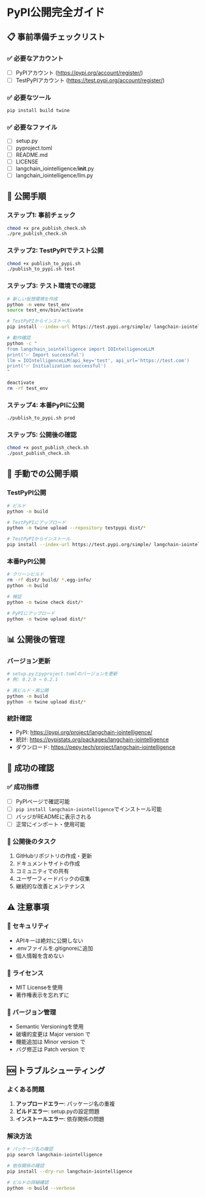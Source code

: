 # PyPI公開完全ガイド

## 📋 事前準備チェックリスト

### ✅ 必要なアカウント
- [ ] PyPIアカウント (https://pypi.org/account/register/)
- [ ] TestPyPIアカウント (https://test.pypi.org/account/register/)

### ✅ 必要なツール
```bash
pip install build twine
```

### ✅ 必要なファイル
- [ ] setup.py
- [ ] pyproject.toml
- [ ] README.md
- [ ] LICENSE
- [ ] langchain_iointelligence/__init__.py
- [ ] langchain_iointelligence/llm.py

## 🚀 公開手順

### ステップ1: 事前チェック
```bash
chmod +x pre_publish_check.sh
./pre_publish_check.sh
```

### ステップ2: TestPyPIでテスト公開
```bash
chmod +x publish_to_pypi.sh
./publish_to_pypi.sh test
```

### ステップ3: テスト環境での確認
```bash
# 新しい仮想環境を作成
python -m venv test_env
source test_env/bin/activate

# TestPyPIからインストール
pip install --index-url https://test.pypi.org/simple/ langchain-iointelligence

# 動作確認
python -c "
from langchain_iointelligence import IOIntelligenceLLM
print('✅ Import successful')
llm = IOIntelligenceLLM(api_key='test', api_url='https://test.com')
print('✅ Initialization successful')
"

deactivate
rm -rf test_env
```

### ステップ4: 本番PyPIに公開
```bash
./publish_to_pypi.sh prod
```

### ステップ5: 公開後の確認
```bash
chmod +x post_publish_check.sh
./post_publish_check.sh
```

## 🔧 手動での公開手順

### TestPyPI公開
```bash
# ビルド
python -m build

# TestPyPIにアップロード
python -m twine upload --repository testpypi dist/*

# TestPyPIからインストール
pip install --index-url https://test.pypi.org/simple/ langchain-iointelligence
```

### 本番PyPI公開
```bash
# クリーンビルド
rm -rf dist/ build/ *.egg-info/
python -m build

# 検証
python -m twine check dist/*

# PyPIにアップロード
python -m twine upload dist/*
```

## 📊 公開後の管理

### バージョン更新
```bash
# setup.pyとpyproject.tomlのバージョンを更新
# 例: 0.2.0 → 0.2.1

# 再ビルド・再公開
python -m build
python -m twine upload dist/*
```

### 統計確認
- PyPI: https://pypi.org/project/langchain-iointelligence/
- 統計: https://pypistats.org/packages/langchain-iointelligence
- ダウンロード: https://pepy.tech/project/langchain-iointelligence

## 🎯 成功の確認

### ✅ 成功指標
- [ ] PyPIページで確認可能
- [ ] `pip install langchain-iointelligence`でインストール可能
- [ ] バッジがREADMEに表示される
- [ ] 正常にインポート・使用可能

### 📝 公開後のタスク
1. GitHubリポジトリの作成・更新
2. ドキュメントサイトの作成
3. コミュニティでの共有
4. ユーザーフィードバックの収集
5. 継続的な改善とメンテナンス

## ⚠️ 注意事項

### 🔐 セキュリティ
- APIキーは絶対に公開しない
- .envファイルを.gitignoreに追加
- 個人情報を含めない

### 📝 ライセンス
- MIT Licenseを使用
- 著作権表示を忘れずに

### 🔄 バージョン管理
- Semantic Versioningを使用
- 破壊的変更は Major version で
- 機能追加は Minor version で
- バグ修正は Patch version で

## 🆘 トラブルシューティング

### よくある問題
1. **アップロードエラー**: パッケージ名の重複
2. **ビルドエラー**: setup.pyの設定問題
3. **インストールエラー**: 依存関係の問題

### 解決方法
```bash
# パッケージ名の確認
pip search langchain-iointelligence

# 依存関係の確認
pip install --dry-run langchain-iointelligence

# ビルドの詳細確認
python -m build --verbose
```
